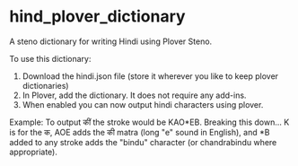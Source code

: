 # hind_plover_dictionary
A steno dictionary for writing Hindi using Plover Steno.

To use this dictionary:
1. Download the hindi.json file (store it wherever you like to keep plover dictionaries)
2. In Plover, add the dictionary.  It does not require any add-ins.
3. When enabled you can now output hindi characters using plover.

Example: To output कीं the stroke would be KAO*EB.  Breaking this down... K is for the क, AOE adds the की matra (long "e" sound in English), and *B added to any stroke adds the "bindu" character (or chandrabindu where appropriate).
